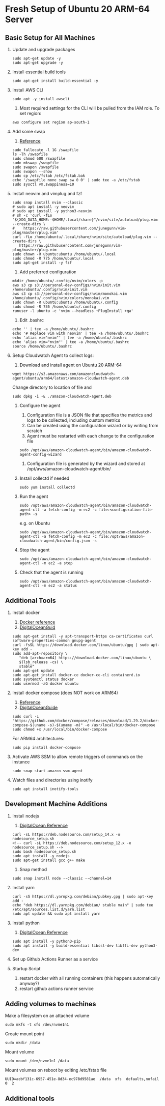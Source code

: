 # Fresh Setup of Ubuntu 20 ARM-64 Server

## Basic Setup for All Machines

1. Update and upgrade packages

   ```shell
   sudo apt-get update -y
   sudo apt-get upgrade -y
   ```

1. Install essential build tools

   ```shell
   sudo apt-get install build-essential -y
   ```

1. Install AWS CLI

   ```shell
   sudo apt -y install awscli
   ```

   1. Most required settings for the CLI will be pulled from the IAM role. To set region:

   ```shell
   aws configure set region ap-south-1
   ```

1. Add some swap

   1. [Reference](https://www.digitalocean.com/community/tutorials/how-to-add-swap-space-on-ubuntu-20-04)

   ```shell
   sudo fallocate -l 1G /swapfile
   ls -lh /swapfile
   sudo chmod 600 /swapfile
   sudo mkswap /swapfile
   sudo swapon /swapfile
   sudo swapon --show
   sudo cp /etc/fstab /etc/fstab.bak
   echo '/swapfile none swap sw 0 0' | sudo tee -a /etc/fstab
   sudo sysctl vm.swappiness=10
   ```

1. Install neovim and vimplug and fzf

   ```shell
   sudo snap install nvim --classic
   # sudo apt install -y neovim
   # sudo apt install -y python3-neovim
   # sh -c 'curl -fLo "${XDG_DATA_HOME:-$HOME/.local/share}"/nvim/site/autoload/plug.vim --create-dirs \
   #    https://raw.githubusercontent.com/junegunn/vim-plug/master/plug.vim'
   curl -fLo /home/ubuntu/.local/share/nvim/site/autoload/plug.vim --create-dirs \
      https://raw.githubusercontent.com/junegunn/vim-plug/master/plug.vim
   sudo chown -R ubuntu:ubuntu /home/ubuntu/.local
   sudo chmod -R 775 /home/ubuntu/.local
   sudo apt-get install -y fzf
   ```

   1. Add preferred configuration

   ```shell
   mkdir /home/ubuntu/.config/nvim/colors -p
   aws s3 cp s3://personal-dev-configs/nvim/init.vim /home/ubuntu/.config/nvim/init.vim
   aws s3 cp s3://personal-dev-configs/nvim/monokai.vim /home/ubuntu/.config/nvim/colors/monokai.vim
   sudo chown -R ubuntu:ubuntu /home/ubuntu/.config
   sudo chmod -R 755 /home/ubuntu/.config
   runuser -l ubuntu -c 'nvim --headless +PlugInstall +qa'
   ```

   1. Edit .bashrc

   ```shell
   echo '' | tee -a /home/ubuntu/.bashrc
   echo '# Replace vim with neovim' | tee -a /home/ubuntu/.bashrc
   echo 'alias vi="nvim"' | tee -a /home/ubuntu/.bashrc
   echo 'alias vim="nvim"' | tee -a /home/ubuntu/.bashrc
   source /home/ubuntu/.bashrc
   ```

1. Setup Cloudwatch Agent to collect logs:

   1. Download and install agent on Ubuntu 20 ARM-64

   ```shell
   wget https://s3.amazonaws.com/amazoncloudwatch-agent/ubuntu/arm64/latest/amazon-cloudwatch-agent.deb
   ```

   Change directory to location of file and

   ```shell
   sudo dpkg -i -E ./amazon-cloudwatch-agent.deb
   ```

   1. Configure the agent

      1. Configuration file is a JSON file that specifies the metrics and logs to be collected, including custom metrics
      1. Can be created using the configuration wizard or by writing from scratch
      1. Agent must be restarted with each change to the configuration file

      ```shell
      sudo /opt/aws/amazon-cloudwatch-agent/bin/amazon-cloudwatch-agent-config-wizard
      ```

      1. Configuration file is generated by the wizard and stored at /opt/aws/amazon-cloudwatch-agent/bin/

   1. Install collectd if needed

      ```shell
      sudo yum install collectd
      ```

   1. Run the agent

      ```shell
      sudo /opt/aws/amazon-cloudwatch-agent/bin/amazon-cloudwatch-agent-ctl -a fetch-config -m ec2 -c file:<configuration-file-path> -s
      ```

      e.g. on Ubuntu

      ```shell
      sudo /opt/aws/amazon-cloudwatch-agent/bin/amazon-cloudwatch-agent-ctl -a fetch-config -m ec2 -c file:/opt/aws/amazon-cloudwatch-agent/bin/config.json -s
      ```

   1. Stop the agent

      ```shell
      sudo /opt/aws/amazon-cloudwatch-agent/bin/amazon-cloudwatch-agent-ctl -m ec2 -a stop
      ```

   1. Check that the agent is running

      ```shell
      sudo /opt/aws/amazon-cloudwatch-agent/bin/amazon-cloudwatch-agent-ctl -m ec2 -a status
      ```

## Additional Tools

1. Install docker

   1. [Docker reference](https://docs.docker.com/engine/install/ubuntu/)
   1. [DigitalOceanGuid](https://www.digitalocean.com/community/tutorials/how-to-install-and-use-docker-on-ubuntu-20-04)

   ```shell
   sudo apt-get install -y apt-transport-https ca-certificates curl software-properties-common gnupg-agent
   curl -fsSL https://download.docker.com/linux/ubuntu/gpg | sudo apt-key add -
   sudo add-apt-repository \
      "deb [arch=arm64] https://download.docker.com/linux/ubuntu \
      $(lsb_release -cs) \
      stable"
   sudo apt-get update
   sudo apt-get install docker-ce docker-ce-cli containerd.io
   sudo systemctl status docker
   sudo usermod -aG docker ubuntu
   ```

1. Install docker compose (does NOT work on ARM64)

   1. [Reference](https://docs.docker.com/compose/install/)
   1. [DigitalOceanGuide](https://www.digitalocean.com/community/tutorials/how-to-install-and-use-docker-compose-on-ubuntu-20-04)

   ```shell
   sudo curl -L "https://github.com/docker/compose/releases/download/1.29.2/docker-compose-$(uname -s)-$(uname -m)" -o /usr/local/bin/docker-compose
   sudo chmod +x /usr/local/bin/docker-compose
   ```

   For ARM64 architectures:

   ```shell
   sudo pip install docker-compose
   ```

1. Activate AWS SSM to allow remote triggers of commands on the instance

   ```shell
   sudo snap start amazon-ssm-agent
   ```

1. Watch files and directories using inotify

   ```shell
   sudo apt install inotify-tools
   ```

## Development Machine Additions

1. Install nodejs

   1. [DigitalOcean Reference](https://www.digitalocean.com/community/tutorials/how-to-install-node-js-on-ubuntu-20-04)

   ```shell
   curl -sL https://deb.nodesource.com/setup_14.x -o nodesource_setup.sh
   <!-- curl -sL https://deb.nodesource.com/setup_12.x -o nodesource_setup.sh -->
   sudo bash nodesource_setup.sh
   sudo apt install -y nodejs
   sudo apt-get install gcc g++ make
   ```

   1. Snap method

   ```shell
   sudo snap install node --classic --channel=14
   ```

1. Install yarn

   ```shell
   curl -sS https://dl.yarnpkg.com/debian/pubkey.gpg | sudo apt-key add -
   echo "deb https://dl.yarnpkg.com/debian/ stable main" | sudo tee /etc/apt/sources.list.d/yarn.list
   sudo apt update && sudo apt install yarn
   ```

1. Install python

   1. [DigitalOcean Reference](https://www.digitalocean.com/community/tutorials/how-to-install-python-3-and-set-up-a-programming-environment-on-an-ubuntu-20-04-server)

   ```shell
   sudo apt install -y python3-pip
   sudo apt install -y build-essential libssl-dev libffi-dev python3-dev
   ```

1. Set up Github Actions Runner as a service

1. Startup Script
   1. restart docker with all running containers (this happens automatically anyway?)
   1. restart github actions runner service

## Adding volumes to machines

Make a filesystem on an attached volume

```shell
sudo mkfs -t xfs /dev/nvme1n1
```

Create mount point

```shell
sudo mkdir /data
```

Mount volume

```shell
sudo mount /dev/nvme1n1 /data
```

Mount volumes on reboot by editing /etc/fstab file

```shell
UUID=aebf131c-6957-451e-8d34-ec978d9581ae  /data  xfs  defaults,nofail  0  2
```

## Additional tools
